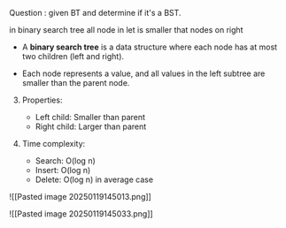 Question : given BT and determine if it's a BST.

in binary search tree all node in let is smaller that nodes on right


- A **binary search tree** is a data structure where each node has at most two children (left and right).

- Each node represents a value, and all values in the left subtree are smaller than the parent node.

3. Properties:
   - Left child: Smaller than parent
   - Right child: Larger than parent

4. Time complexity:
	- Search: O(log n)
    - Insert: O(log n)
    - Delete: O(log n) in average case

![[Pasted image 20250119145013.png]]


![[Pasted image 20250119145033.png]]



